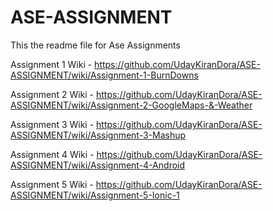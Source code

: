# ASE-ASSIGNMENT

This the readme file for Ase Assignments 

Assignment 1 Wiki - https://github.com/UdayKiranDora/ASE-ASSIGNMENT/wiki/Assignment-1-BurnDowns

Assignment 2 Wiki - https://github.com/UdayKiranDora/ASE-ASSIGNMENT/wiki/Assignment-2-GoogleMaps-&-Weather

Assignment 3 Wiki - https://github.com/UdayKiranDora/ASE-ASSIGNMENT/wiki/Assignment-3-Mashup

Assignment 4 Wiki - https://github.com/UdayKiranDora/ASE-ASSIGNMENT/wiki/Assignment-4-Android

Assignment 5 Wiki - https://github.com/UdayKiranDora/ASE-ASSIGNMENT/wiki/Assignment-5-Ionic-1


